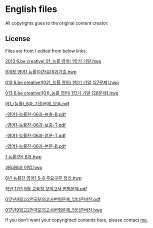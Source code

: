 # English files

All copyrights goes to the original content creator.

## License

Files are from / edited from below links:

[2013 6.be creative! 01_능률 영어ⅰ 1학기 기말.hwp](http://cfile243.uf.daum.net/attach/2452763A55F7E361253AFE)

[9개정 영어1 능률(이찬승)6과기출.hwp ](http://enjoyenglish.co.kr/index.php?act=procFileOutput&file_srl=571630&file_key=f8bac2e55763dc5307f0407a2b50ba5e)

[013 6.be creative!(02)_능률 영어ⅰ 1학기 기말 [27문제].hwp](http://cfile292.uf.daum.net/attach/2641453A55F7E365290B02)

[013 6.be creative!(01)_능률 영어ⅰ 1학기 기말 [28문제].hwp](http://cfile243.uf.daum.net/attach/2452763A55F7E361253AFE)

[어1_(능률)_6과_기출문제_모음.pdf](http://cfile7.uf.tistory.com/attach/2439DB3558C691573308A2)

[-영어1-능률찬-06과-보충-B.pdf](http://cfile8.uf.tistory.com/attach/263F3D3858418B4C34B3A0)

[-영어1-능률찬-06과-보충-T.pdf](http://cfile4.uf.tistory.com/attach/25617039584189C82ED439)

[-영어1-능률찬-06과-본문-T.pdf](http://cfile10.uf.tistory.com/attach/2319394C58345D5C1833D6)

[-영어1-능률찬-06과-본문-B.pdf](http://cfile9.uf.tistory.com/attach/2459C53B58418B371304CE)

[1 능률(찬) 6과.hwp](http://cfile28.uf.tistory.com/attach/2547664255193E820E6E98)

[과6과8과 어법.hwp](http://cafeattach.naver.net/198c05b6a3f9fd210eeb8cb287641e65c3916f8d0f/20160512_190_cafefile/22082949_1463043553390_YpGJWO_hwp/4%B0%FA6%B0%FA8%B0%FA%20%BE%EE%B9%FD.hwp?type=attachment)

[6년 능률찬 영어1 5-8 주요구문 정리.hwp](http://cafeattach.naver.net/64f178c8d881805c7396f1cffa19641abeec12f0d0/20160619_150_cafefile/22082949_1466322975750_YKGXjm_hwp/16%B3%E2%20%B4%C9%B7%FC%C2%F9%20%BF%B5%BE%EE1%205~8%20%C1%D6%BF%E4%B1%B8%B9%AE%20%C1%A4%B8%AE.hwp?type=attachment)

[학년 17년 9월 교육청 모의고사 변형문제.pdf](http://cafeattach.naver.net/50c54cfceeb5b46847a2c5fbce2d522c8ad826c48a/20170925_122_cafefile/28957671_1506313134122_pfHkia_pdf/2%C7%D0%B3%E2%2017%B3%E2%209%BF%F9%20%B1%B3%C0%B0%C3%BB%20%B8%F0%C0%C7%B0%ED%BB%E7%20%BA%AF%C7%FC%B9%AE%C1%A6.pdf?type=attachment)

[017년9월고2전국모의고사변형문제_잉티즌버전.pdf](http://cafeattach.naver.net/43d65feffaa3a77b54b1d6e8dd3e403d99cb35d7f1/20170918_87_cafefile/22082949_1505741598987_bXBsjk_pdf/2017%B3%E29%BF%F9%B0%ED2%C0%FC%B1%B9%B8%F0%C0%C7%B0%ED%BB%E7%BA%AF%C7%FC%B9%AE%C1%A6_%C0%D7%C6%BC%C1%F0%B9%F6%C0%FC.pdf?type=attachment)

[017년9월고2전국모의고사변형문제_잉티즌버전.hwp](http://cafeattach.naver.net/60f57cccdc8184587792f5cbfe1d631ebae816f4e7/20170918_52_cafefile/22082949_1505741589952_PA5prr_hwp/2017%B3%E29%BF%F9%B0%ED2%C0%FC%B1%B9%B8%F0%C0%C7%B0%ED%BB%E7%BA%AF%C7%FC%B9%AE%C1%A6_%C0%D7%C6%BC%C1%F0%B9%F6%C0%FC.hwp?type=attachment)

If you don't want your copyrighted contents here, please contact [me](mailto:dev.bedrock@gmail.com).
